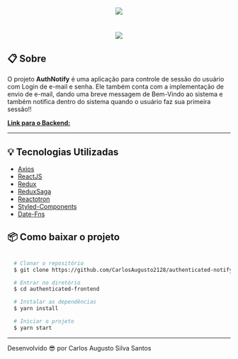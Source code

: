 <h1 align="center" >
  <img src="https://ik.imagekit.io/ik54mxkwpj/logoAuthNotify_6zwto07QZ.png" />
</h1>

<h1 align="center" >
  <img src="https://ik.imagekit.io/ik54mxkwpj/ApresentacaoAuthNotify_u0OM8WVif.gif" />
</h1>

## 📋 Sobre

O projeto **AuthNotify** é uma aplicação para controle de sessão do usuário com Login de e-mail e senha. Ele também conta com a implementação de envio de e-mail, dando uma breve messagem de Bem-Vindo ao sistema e também notifica dentro do sistema quando o usuário faz sua primeira sessão!!

[**Link para o Backend:**](https://github.com/CarlosAugusto2128/authenticated-notify-backend)

---

## 💡 Tecnologias Utilizadas

- [Axios](https://github.com/axios/axios)
- [ReactJS](https://reactjs.org/)
- [Redux](https://redux.js.org/)
- [ReduxSaga](https://redux-saga.js.org/)
- [Reactotron](https://github.com/infinitered/reactotron)
- [Styled-Components](https://styled-components.com/)
- [Date-Fns](https://date-fns.org/)

## 📦 Como baixar o projeto

```bash

  # Clonar o repositório
  $ git clone https://github.com/CarlosAugusto2128/authenticated-notify-frontend

  # Entrar no diretório
  $ cd authenticated-frontend

  # Instalar as dependências
  $ yarn install

  # Iniciar o projeto
  $ yarn start

```

---

Desenvolvido 😎 por Carlos Augusto Silva Santos
